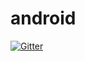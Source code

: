 # android

[![Gitter](https://badges.gitter.im/dono-app/android.svg)](https://gitter.im/dono-app/android?utm_source=badge&utm_medium=badge&utm_campaign=pr-badge&utm_content=badge)